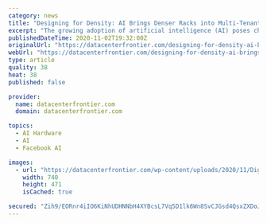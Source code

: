 ```yaml
---
category: news
title: "Designing for Density: AI Brings Denser Racks into Multi-Tenant Data Centers"
excerpt: "The growing adoption of artificial intelligence (AI) poses challenges for data center design, as high-density racks of GPUs require low-latency access to massive datasets, including some in the cloud."
publishedDateTime: 2020-11-02T19:32:00Z
originalUrl: "https://datacenterfrontier.com/designing-for-density-ai-brings-denser-racks-into-multi-tenant-data-centers/"
webUrl: "https://datacenterfrontier.com/designing-for-density-ai-brings-denser-racks-into-multi-tenant-data-centers/"
type: article
quality: 38
heat: 38
published: false

provider:
  name: datacenterfrontier.com
  domain: datacenterfrontier.com

topics:
  - AI Hardware
  - AI
  - Facebook AI

images:
  - url: "https://datacenterfrontier.com/wp-content/uploads/2020/11/Digital-Realty-Ashburn-BuildingP.jpg"
    width: 740
    height: 471
    isCached: true

secured: "Zih9/EORnr4iIO6KiNhUDHNNbH4XYBcsL7Vq5D1lk6Wn8SvCJGsd4QsxZXDoJN2LA7zsacsPa2VQDm+OiNfJQdxcYJlFBr2pCc15FaayirS1a9I/3PpSB2HutW62PEH/r61xfPxZxbzx+uvHkqCt4zqTbwoK0pP1ProG0Ex2zpzjyp8q0nT7tG9HS0zDmuMFewntg9ofq8yvhv9V2r1hi/QgPJgFG/ysHbAm+XoTDsb1Xt/qArIlgsdT3X4j9xEYYbupKaLE/2sDQ9P5/W3FD2ABUb+RBi/IunfxmeEQVzJSgiuCJGFV/kjmaX9gesIOTdS/plGy08z0iTo4FMz7WOTmLIdB/E7IVRcRQaNN7PA=;nWxLH8G9kNum7haIXizynA=="
---
```


